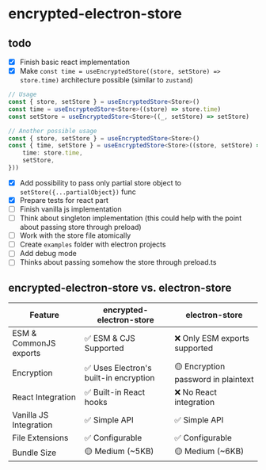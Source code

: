 # encrypted-electron-store

## todo

- [x] Finish basic react implementation
- [x] Make `const time = useEncryptedStore((store, setStore) => store.time)` architecture possible (similar to `zustand`)

```typescript
// Usage
const { store, setStore } = useEncryptedStore<Store>()
const time = useEncryptedStore<Store>((store) => store.time)
const setStore = useEncryptedStore<Store>((_, setStore) => setStore)

// Another possible usage
const { store, setStore } = useEncryptedStore<Store>()
const { time, setStore } = useEncryptedStore<Store>((store, setStore) => ({
	time: store.time,
	setStore,
}))
```

- [x] Add possibility to pass only partial store object to `setStore({...partialObject})` func
- [x] Prepare tests for react part
- [ ] Finish vanilla js implementation
- [ ] Think about singleton implementation (this could help with the point about passing store through preload)
- [ ] Work with the store file atomically
- [ ] Create `examples` folder with electron projects
- [ ] Add debug mode
- [ ] Thinks about passing somehow the store through preload.ts

## encrypted-electron-store vs. electron-store

| Feature                | encrypted-electron-store               | electron-store                      |
| ---------------------- | -------------------------------------- | ----------------------------------- |
| ESM & CommonJS exports | ✅ ESM & CJS Supported                 | ❌ Only ESM exports supported       |
| Encryption             | ✅ Uses Electron's built-in encryption | 🟡 Encryption password in plaintext |
| React Integration      | ✅ Built-in React hooks                | ❌ No React integration             |
| Vanilla JS Integration | ✅ Simple API                          | ✅ Simple API                       |
| File Extensions        | ✅ Configurable                        | ✅ Configurable                     |
| Bundle Size            | 🟡 Medium (~5KB)                       | 🟡 Medium (~6KB)                    |
